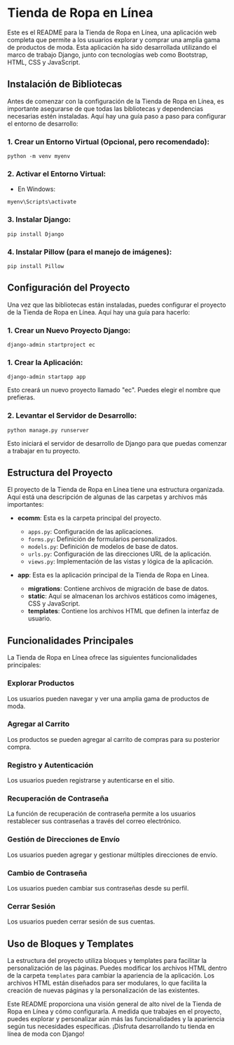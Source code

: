 # Tienda de Ropa en Línea

Este es el README para la Tienda de Ropa en Línea, una aplicación web completa que permite a los usuarios explorar y comprar una amplia gama de productos de moda. Esta aplicación ha sido desarrollada utilizando el marco de trabajo Django, junto con tecnologías web como Bootstrap, HTML, CSS y JavaScript.

## Instalación de Bibliotecas

Antes de comenzar con la configuración de la Tienda de Ropa en Línea, es importante asegurarse de que todas las bibliotecas y dependencias necesarias estén instaladas. Aquí hay una guía paso a paso para configurar el entorno de desarrollo:


### 1. Crear un Entorno Virtual (Opcional, pero recomendado):

```shell
python -m venv myenv
```

### 2. Activar el Entorno Virtual:

- En Windows:

```shell
myenv\Scripts\activate
```

### 3. Instalar Django:

```shell
pip install Django
```

### 4. Instalar Pillow (para el manejo de imágenes):

```shell
pip install Pillow
```

## Configuración del Proyecto

Una vez que las bibliotecas están instaladas, puedes configurar el proyecto de la Tienda de Ropa en Línea. Aquí hay una guía para hacerlo:

### 1. Crear un Nuevo Proyecto Django:

```shell
django-admin startproject ec
```
### 1. Crear la Aplicación:

```shell
django-admin startapp app
```

Esto creará un nuevo proyecto llamado "ec". Puedes elegir el nombre que prefieras.

### 2. Levantar el Servidor de Desarrollo:

```shell
python manage.py runserver
```

Esto iniciará el servidor de desarrollo de Django para que puedas comenzar a trabajar en tu proyecto.

## Estructura del Proyecto

El proyecto de la Tienda de Ropa en Línea tiene una estructura organizada. Aquí está una descripción de algunas de las carpetas y archivos más importantes:

- **ecomm**: Esta es la carpeta principal del proyecto.

  - `apps.py`: Configuración de las aplicaciones.
  - `forms.py`: Definición de formularios personalizados.
  - `models.py`: Definición de modelos de base de datos.
  - `urls.py`: Configuración de las direcciones URL de la aplicación.
  - `views.py`: Implementación de las vistas y lógica de la aplicación.

- **app**: Esta es la aplicación principal de la Tienda de Ropa en Línea.

  - **migrations**: Contiene archivos de migración de base de datos.
  - **static**: Aquí se almacenan los archivos estáticos como imágenes, CSS y JavaScript.
  - **templates**: Contiene los archivos HTML que definen la interfaz de usuario.

## Funcionalidades Principales

La Tienda de Ropa en Línea ofrece las siguientes funcionalidades principales:

### Explorar Productos

Los usuarios pueden navegar y ver una amplia gama de productos de moda.

### Agregar al Carrito

Los productos se pueden agregar al carrito de compras para su posterior compra.

### Registro y Autenticación

Los usuarios pueden registrarse y autenticarse en el sitio.

### Recuperación de Contraseña

La función de recuperación de contraseña permite a los usuarios restablecer sus contraseñas a través del correo electrónico.

### Gestión de Direcciones de Envío

Los usuarios pueden agregar y gestionar múltiples direcciones de envío.

### Cambio de Contraseña

Los usuarios pueden cambiar sus contraseñas desde su perfil.

### Cerrar Sesión

Los usuarios pueden cerrar sesión de sus cuentas.

## Uso de Bloques y Templates

La estructura del proyecto utiliza bloques y templates para facilitar la personalización de las páginas. Puedes modificar los archivos HTML dentro de la carpeta `templates` para cambiar la apariencia de la aplicación. Los archivos HTML están diseñados para ser modulares, lo que facilita la creación de nuevas páginas y la personalización de las existentes.

Este README proporciona una visión general de alto nivel de la Tienda de Ropa en Línea y cómo configurarla. A medida que trabajes en el proyecto, puedes explorar y personalizar aún más las funcionalidades y la apariencia según tus necesidades específicas. ¡Disfruta desarrollando tu tienda en línea de moda con Django!
```
